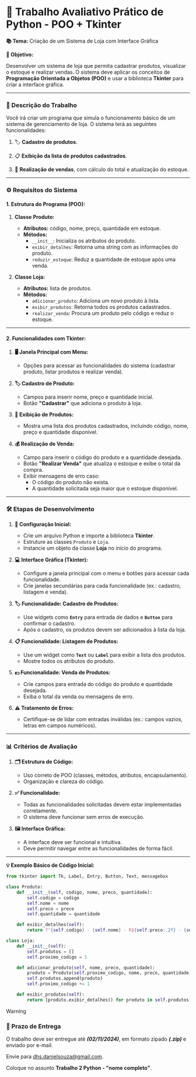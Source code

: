 # 🛒 Trabalho Avaliativo Prático de Python - POO + Tkinter

**📚 Tema:** Criação de um Sistema de Loja com Interface Gráfica

**🎯 Objetivo:**

Desenvolver um sistema de loja que permita cadastrar produtos, visualizar o estoque e realizar vendas. O sistema deve aplicar os conceitos de **Programação Orientada a Objetos (POO)** e usar a biblioteca **Tkinter** para criar a interface gráfica.

---

### **📄 Descrição do Trabalho**

Você irá criar um programa que simula o funcionamento básico de um sistema de gerenciamento de loja. O sistema terá as seguintes funcionalidades:

1. 🏷️ **Cadastro de produtos**.

2. 📋 **Exibição da lista de produtos cadastrados**.

3. 💸 **Realização de vendas**, com cálculo do total e atualização do estoque.

---

### **⚙️ Requisitos do Sistema**

#### **1. Estrutura do Programa (POO):**

1. **Classe Produto:**

   - **Atributos:** código, nome, preço, quantidade em estoque.  
   - **Métodos:**  
     - `__init__`: Inicializa os atributos do produto.  
     - `exibir_detalhes`: Retorna uma string com as informações do produto.  
     - `reduzir_estoque`: Reduz a quantidade de estoque após uma venda.  

2. **Classe Loja:**

   - **Atributos:** lista de produtos.  
   - **Métodos:**  
     - `adicionar_produto`: Adiciona um novo produto à lista.  
     - `exibir_produtos`: Retorna todos os produtos cadastrados.  
     - `realizar_venda`: Procura um produto pelo código e reduz o estoque.  

---

#### **2. Funcionalidades com Tkinter:**  

1. **🖥️ Janela Principal com Menu:**

   - Opções para acessar as funcionalidades do sistema (cadastrar produto, listar produtos e realizar venda).  

2. **🏷️ Cadastro de Produto:**

   - Campos para inserir nome, preço e quantidade inicial.  
   - Botão **"Cadastrar"** que adiciona o produto à loja.  

3. **📃 Exibição de Produtos:**

   - Mostra uma lista dos produtos cadastrados, incluindo código, nome, preço e quantidade disponível.  

4. **💰 Realização de Venda:**

   - Campo para inserir o código do produto e a quantidade desejada.  
   - Botão **"Realizar Venda"** que atualiza o estoque e exibe o total da compra.  
   - Exibir mensagens de erro caso:  
     - O código do produto não exista.  
     - A quantidade solicitada seja maior que o estoque disponível.

---

### **🛠️ Etapas de Desenvolvimento**

1. **📝 Configuração Inicial:**

   - Crie um arquivo Python e importe a biblioteca **Tkinter**.  
   - Estruture as classes `Produto` e `Loja`.  
   - Instancie um objeto da classe **Loja** no início do programa.

2. **💻 Interface Gráfica (Tkinter):**

   - Configure a janela principal com o menu e botões para acessar cada funcionalidade.  
   - Crie janelas secundárias para cada funcionalidade (ex.: cadastro, listagem e venda).  

3. **🏷️ Funcionalidade: Cadastro de Produtos:**

   - Use widgets como **`Entry`** para entrada de dados e **`Button`** para confirmar o cadastro.  
   - Após o cadastro, os produtos devem ser adicionados à lista da loja.  

4. **📋 Funcionalidade: Listagem de Produtos:**

   - Use um widget como **`Text`** ou **`Label`** para exibir a lista dos produtos.  
   - Mostre todos os atributos do produto.  

5. **💵 Funcionalidade: Venda de Produtos:**

   - Crie campos para entrada do código do produto e quantidade desejada.  
   - Exiba o total da venda ou mensagens de erro.  

6. **⚠️ Tratamento de Erros:**

   - Certifique-se de lidar com entradas inválidas (ex.: campos vazios, letras em campos numéricos).

---

### **📊 Critérios de Avaliação**

1. **🗂️ Estrutura de Código:**

   - Uso correto de POO (classes, métodos, atributos, encapsulamento).  
   - Organização e clareza do código.

2. **✅ Funcionalidade:**

   - Todas as funcionalidades solicitadas devem estar implementadas corretamente.  
   - O sistema deve funcionar sem erros de execução.

3. **🖼️ Interface Gráfica:**

   - A interface deve ser funcional e intuitiva.  
   - Deve permitir navegar entre as funcionalidades de forma fácil.

---

**💡 Exemplo Básico de Código Inicial:**

```python
from tkinter import Tk, Label, Entry, Button, Text, messagebox

class Produto:
    def __init__(self, codigo, nome, preco, quantidade):
        self.codigo = codigo
        self.nome = nome
        self.preco = preco
        self.quantidade = quantidade

    def exibir_detalhes(self):
        return f"{self.codigo} - {self.nome} - R${self.preco:.2f} - {self.quantidade} unidades"

class Loja:
    def __init__(self):
        self.produtos = []
        self.proximo_codigo = 1

    def adicionar_produto(self, nome, preco, quantidade):
        produto = Produto(self.proximo_codigo, nome, preco, quantidade)
        self.produtos.append(produto)
        self.proximo_codigo += 1

    def exibir_produtos(self):
        return [produto.exibir_detalhes() for produto in self.produtos]
```

>[!WARNING]
><h3><strong>📅 Prazo de Entrega</strong></h3>
>
><p>O trabalho deve ser entregue até <em><strong>(02/11/2024)</strong></em>, em formato zipado <em><strong>(.zip)</strong></em> e enviado por e-mail.</p>
>
><p>Envie para <a href="mailto:dhs.danielsouza@gmail.com">dhs.danielsouza@gmail.com</a>.</p>
>
>Coloque no assunto <strong>Trabalho 2 Python - "nome completo"</strong>.
